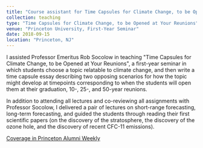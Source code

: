 ```yaml
---
title: "Course assistant for Time Capsules for Climate Change, to be Opened at Your Reunions (FRS-151)"
collection: teaching
type: "Time Capsules for Climate Change, to be Opened at Your Reunions"
venue: "Princeton University, First-Year Seminar"
date: 2018-09-15
location: "Princeton, NJ"
---
```


I assisted Professor Emeritus Rob Socolow in teaching "Time Capsules for Climate Change, to be Opened at Your Reunions", a first-year seminar in which students choose a topic relatable to climate change, and then write a time capsule essay describing two opposing scenarios for how the topic might develop at timepoints corresponding to when the students will open them at their graduation, 10-, 25-, and 50-year reunions. 

In addition to attending all lectures and co-reviewing all assignments with Professor Socolow, I delivered a pair of lectures on short-range forecasting, long-term forecasting, and guided the students through reading their first scientific papers (on the discovery of the stratosphere, the discovery of the ozone hole, and the discovery of recent CFC-11 emissions).

[Coverage in Princeton Alumni Weekly](https://paw.princeton.edu/article/looking-future-students-create-time-capsules-predicting-climate-change-impacts)
